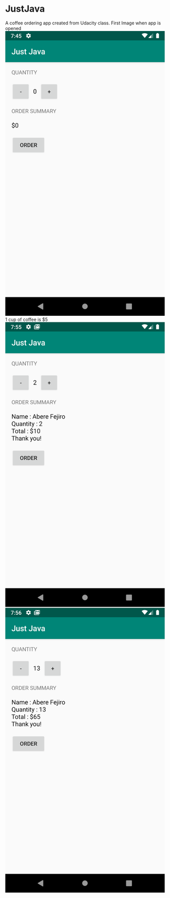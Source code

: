 # JustJava
A coffee ordering app created from Udacity class.
First Image when app is opened
![App Image](Screenshot_1589568354.png)
1 cup of coffee is $5
![App Image](Screenshot_1589568937.png)
![App Image](Screenshot_1589568992.png)
